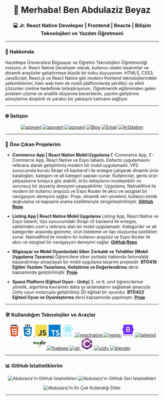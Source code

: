 <h1 align="center">👋 Merhaba! Ben Abdulaziz Beyaz</h1>
<h3 align="center">💻 Jr. React Native Developer | Frontend | Reacte | Bilişim Teknolojileri ve Yazılım Öğretmeni</h3>

---

### 🌟 Hakkımda

Hacettepe Üniversitesi Bilgisayar ve Öğretim Teknolojileri Öğretmenliği mezunu Jr. React Native Developer olarak, kullanıcı odaklı tasarımlar ve dinamik arayüzler geliştirmeye büyük bir tutku duyuyorum. HTML5, CSS3, JavaScript, React.js ve React Native gibi modern frontend teknolojilerindeki yetkinliklerimi, hem web hem de mobil platformlarda yenilikçi ve etkili çözümler üretme hedefimle birleştiriyorum. Öğretmenlik eğitimimden gelen problem çözme ve analitik düşünme becerilerim, yazılım geliştirme süreçlerine disiplinli ve yaratıcı bir yaklaşım katmamı sağlıyor.

---

### 🌐 İletişim

<p align="center">
<a href="https://twitter.com/azovayt" target="_blank" rel="noopener noreferrer"><img align="center" src="https://raw.githubusercontent.com/rahuldkjain/github-profile-readme-generator/master/src/images/icons/Social/twitter.svg" alt="azovayt" height="30" width="40" /></a>
<a href="https://linkedin.com/in/azovayt" target="_blank" rel="noopener noreferrer"><img align="center" src="https://raw.githubusercontent.com/rahuldkjain/github-profile-readme-generator/master/src/images/icons/Social/linked-in-alt.svg" alt="azovayt" height="30" width="40" /></a>
<a href="https://instagram.com/azovayt" target="_blank" rel="noopener noreferrer"><img align="center" src="https://raw.githubusercontent.com/rahuldkjain/github-profile-readme-generator/master/src/images/icons/Social/instagram.svg" alt="azovayt" height="30" width="40" /></a>
<a href="https://azovayt.github.io/" target="_blank" rel="noopener noreferrer"><img align="center" src="https://img.icons8.com/color/48/000000/blogger.png" alt="Blog" height="30" width="40" /></a> 
<a href="mailto:aziz.beyaz@outlook.com" target="_blank" rel="noopener noreferrer"><img align="center" src="https://img.icons8.com/fluent/48/000000/gmail.png" alt="Email" height="30" width="40" /></a> 
<a href="https://www.artstation.com/azovayt" target="_blank" rel="noopener noreferrer"><img align="center" src="https://img.icons8.com/color/48/000000/artstation.png" alt="ArtStation" height="30" width="40" /></a> 
</p>

---

### 🚀 Öne Çıkan Projelerim

* **Commerce App | React Native Mobil Uygulama**
    E-Commerce App, E-Commerce App, React Native ve Expo tabanlı, Defacto uygulamasını referans alarak geliştirilmiş modern bir mobil uygulamadır. VPS sunucumda kurulu Strapi v5 backend'i ile entegre çalışarak dinamik ürün katalogları, kategori ve alt kategori yapıları sunar. Kullanıcılar, geniş ürün yelpazesine kolayca göz atabilir, ürün detaylarını inceleyebilir ve sorunsuz bir alışveriş deneyimi yaşayabilirler. Uygulama, NativeWind ile modern bir kullanıcı arayüzü ve Expo Router ile akıcı ve sezgisel bir navigasyon deneyimi sağlar. Proje, dinamik veri yönetimi, kullanıcı kimlik doğrulama ve kapsamlı arama özellikleriyle zenginleştirilmiştir.
    **[GitHub Repo](https://github.com/azovayt/e-commerce-app)**

* **Listing App | React Native Mobil Uygulama**
    Listing App, React Native ve Expo tabanlı, Vps sunucumdaki Strapi v5 backend ile entegre, sahibinden.com'u referans alan bir mobil uygulamadır. Kategoriler ve alt kategoriler arasında gezinme, ürün listeleme ve ilan oluşturma özellikleri sunar. NativeWind ile modern bir kullanıcı arayüzü ve Expo Router ile akıcı ve sezgisel bir navigasyon deneyimi sağlar.
    **[GitHub Repo](https://github.com/azovayt/listing-app)**

* **Bilgisayar ve Mobil Oyunlardaki Siber Zorbalık ve Tehditler (Mobil Uygulama Tasarımı)**
    Öğrencilere siber zorbalık hakkında farkındalık kazandırmayı amaçlayan bir mobil uygulama tasarımı projesidir. **BTÖ419 Eğitim Yazılımı Tasarlama, Geliştirme ve Değerlendirme** dersi kapsamında geliştirilmiştir.
    **[Proje](https://github.com/user-attachments/files/20391035/MobileAppMockup.pdf)**

* **Space Platform (Eğitsel Oyun - Unity)**
    5. ve 6. sınıf öğrencilerine yönelik, algoritma kavramını daha iyi anlamalarını sağlamak amacıyla Unity oyun motoruyla geliştirilmiş 2D eğitsel bir oyundur. **BTÖ422 Eğitsel Oyun ve Oyunlaştırma** dersi kapsamında yapılmıştır.
    **[Proje](https://github.com/user-attachments/files/20391063/SpacePlatform.pdf)**

---

### 🛠️ Kullandığım Teknolojiler ve Araçlar

<p align="center"> 
    <a href="https://www.w3.org/html/" target="_blank" rel="noopener noreferrer"> <img src="https://raw.githubusercontent.com/devicons/devicon/master/icons/html5/html5-original-wordmark.svg" alt="html5" width="40" height="40"/> </a> 
    <a href="https://www.w3schools.com/css/" target="_blank" rel="noopener noreferrer"> <img src="https://raw.githubusercontent.com/devicons/devicon/master/icons/css3/css3-original-wordmark.svg" alt="css3" width="40" height="40"/> </a> 
    <a href="https://developer.mozilla.org/en-US/docs/Web/JavaScript" target="_blank" rel="noopener noreferrer"> <img src="https://raw.githubusercontent.com/devicons/devicon/master/icons/javascript/javascript-original.svg" alt="javascript" width="40" height="40"/> </a> 
    <a href="https://www.typescriptlang.org/" target="_blank" rel="noopener noreferrer"> <img src="https://raw.githubusercontent.com/devicons/devicon/master/icons/typescript/typescript-original.svg" alt="typescript" width="40" height="40"/> </a> 
    <a href="https://reactjs.org/" target="_blank" rel="noopener noreferrer"> <img src="https://raw.githubusercontent.com/devicons/devicon/master/icons/react/react-original-wordmark.svg" alt="react" width="40" height="40"/> </a> 
    <a href="https://reactnative.dev/" target="_blank" rel="noopener noreferrer"> <img src="https://reactnative.dev/img/header_logo.svg" alt="reactnative" width="40" height="40"/> </a> 
    <a href="https://nextjs.org/" target="_blank" rel="noopener noreferrer"> <img src="https://cdn.worldvectorlogo.com/logos/nextjs-2.svg" alt="nextjs" width="40" height="40"/> </a> 
    <a href="https://getbootstrap.com" target="_blank" rel="noopener noreferrer"> <img src="https://raw.githubusercontent.com/devicons/devicon/master/icons/bootstrap/bootstrap-plain-wordmark.svg" alt="bootstrap" width="40" height="40"/> </a> 
    <a href="https://tailwindcss.com/" target="_blank" rel="noopener noreferrer"> <img src="https://www.vectorlogo.zone/logos/tailwindcss/tailwindcss-icon.svg" alt="tailwind" width="40" height="40"/> </a> 
    <a href="https://nodejs.org" target="_blank" rel="noopener noreferrer"> <img src="https://raw.githubusercontent.com/devicons/devicon/master/icons/nodejs/nodejs-original-wordmark.svg" alt="nodejs" width="40" height="40"/> </a> 
    <a href="https://firebase.google.com/" target="_blank" rel="noopener noreferrer"> <img src="https://www.vectorlogo.zone/logos/firebase/firebase-icon.svg" alt="firebase" width="40" height="40"/> </a> 
    <a href="https://git-scm.com/" target="_blank" rel="noopener noreferrer"> <img src="https://www.vectorlogo.zone/logos/git-scm/git-scm-icon.svg" alt="git" width="40" height="40"/> </a> 
    <a href="https://www.w3schools.com/cs/" target="_blank" rel="noopener noreferrer"> <img src="https://raw.githubusercontent.com/devicons/devicon/master/icons/csharp/csharp-original.svg" alt="csharp" width="40" height="40"/> </a> 
    <a href="https://unity.com/" target="_blank" rel="noopener noreferrer"> <img src="https://www.vectorlogo.zone/logos/unity3d/unity3d-icon.svg" alt="unity" width="40" height="40"/> </a> 
    <a href="https://www.blender.org/" target="_blank" rel="noopener noreferrer"> <img src="https://download.blender.org/branding/community/blender_community_badge_white.svg" alt="blender" width="40" height="40"/> </a> 
</p>

---

### 📊 GitHub İstatistiklerim

<p align="center">
    <img src="https://github-readme-stats.vercel.app/api?username=azovayt&show_icons=true&locale=en&theme=radical&hide_title=true" alt="Abdulaziz'in GitHub İstatistikleri" />
    <img src="https://github-readme-streak-stats.herokuapp.com/?user=azovayt&theme=radical&hide_title=true" alt="Abdulaziz'in GitHub Seri İstatistikleri" />
</p>
<p align="center">
    <img src="https://github-readme-stats.vercel.app/api/top-langs?username=azovayt&show_icons=true&locale=en&layout=compact&theme=radical&hide_title=true" alt="Abdulaziz'in En Çok Kullandığı Diller" />
</p>

---
